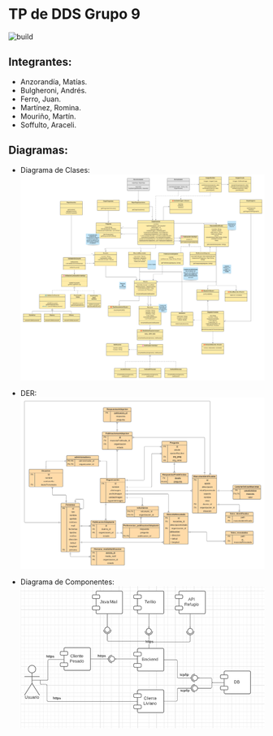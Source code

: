 # TP de DDS Grupo 9

![build](/actions/workflows/tests_backend.yml/badge.svg)

## Integrantes:  
* Anzorandía, Matías.
* Bulgheroni, Andrés.
* Ferro, Juan.
* Martínez, Romina.
* Mouriño, Martín.
* Soffulto, Araceli.
  
## Diagramas:

* Diagrama de Clases:
  ![DC](/Varios/Diagramas/DC.png)
  
  
* DER:
  ![DER](/Varios/Diagramas/DER.png)

* Diagrama de Componentes:
  ![DCOM](/Varios/Diagramas/DCOM.png)

